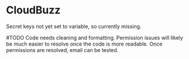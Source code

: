 # CloudBuzz

Secret keys not yet set to variable, so currently missing.

#TODO
Code needs cleaning and formatting.
Permission issues will likely be much easier to resolve once the code is more readable.
Once permissions are resolved, email can be tested.